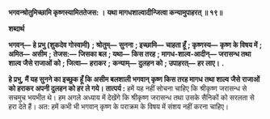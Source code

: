 **भगवन्श्रोतुमिच्छामि कृष्णस्यामिततेजस: ।** **यथा मागधशाल्वादीन्जित्वा कन्यामुपाहरत् ॥ १९॥** 

**शब्दार्थ** 

**भगवन्—** **हे प्रभु (शुकदेव गोस्वामी)** **; श्रोतुम्—** **सुनना** **; इच्छामि—** **चाहता हूँ** **; कृष्णस्य—** **कृष्ण के विषय में** **; अमित—** **असीम** **;** **तेजस:—** **जिसका बल** **; यथा—** **किस तरह** **; मागध-शाल्व-आदीन्—** **जरासन्ध तथा शाल्व जैसे राजाओं को** **; जित्वा—** **हराकर** **;** **कन्याम्—** **दुलहन को** **; उपाहरत्—** **हर लाए।** **.** 

**हे प्रभु, मैं यह सुनने का इच्छुक हूँ कि असीम बलशाली भगवान् कृष्ण किस तरह मागध** **तथा शाल्व जैसे राजाओं को हराकर अपनी दुलहन को हर ले गये।** **तात्पर्य :** हमें यह नहीं सोचना चाहिए कि श्रीकृष्ण जरासन्ध से सचमुच भयभीत थे। हम अगले अध्याय में देखेंगे कि श्रीकृष्ण जरासन्ध तथा उसके सैनिकों को सरलता से हरा देते हैं। अत: हमें कभी भी भगवान् कृष्ण के पराक्रम के विषय में संशय नहीं करना चाहिए।  